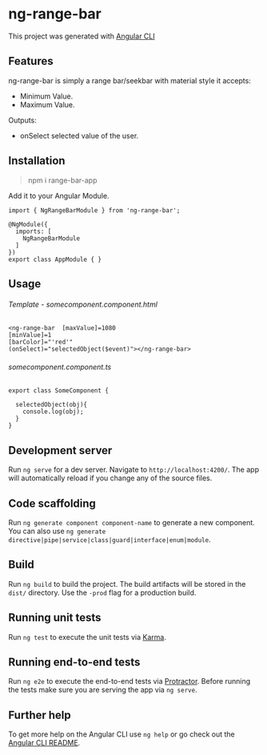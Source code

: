 # ng-range-bar

This project was generated with [Angular CLI](https://github.com/angular/angular-cli) 

## Features

ng-range-bar is simply a range bar/seekbar with material style it accepts:

- Minimum Value.
- Maximum Value.

Outputs:

- onSelect selected value of the user.


## Installation

> npm i range-bar-app

Add it to your Angular Module.

```
import { NgRangeBarModule } from 'ng-range-bar';

@NgModule({
  imports: [
    NgRangeBarModule
  ]
})
export class AppModule { }

```

## Usage

###### Template - somecomponent.component.html

```
<ng-range-bar  [maxValue]=1080
[minValue]=1
[barColor]="'red'"
(onSelect)="selectedObject($event)"></ng-range-bar>

```

###### somecomponent.component.ts

```
export class SomeComponent {

  selectedObject(obj){
    console.log(obj);
  }
}
```

## Development server

Run `ng serve` for a dev server. Navigate to `http://localhost:4200/`. The app will automatically reload if you change any of the source files.

## Code scaffolding

Run `ng generate component component-name` to generate a new component. You can also use `ng generate directive|pipe|service|class|guard|interface|enum|module`.

## Build

Run `ng build` to build the project. The build artifacts will be stored in the `dist/` directory. Use the `-prod` flag for a production build.

## Running unit tests

Run `ng test` to execute the unit tests via [Karma](https://karma-runner.github.io).

## Running end-to-end tests

Run `ng e2e` to execute the end-to-end tests via [Protractor](http://www.protractortest.org/).
Before running the tests make sure you are serving the app via `ng serve`.

## Further help

To get more help on the Angular CLI use `ng help` or go check out the [Angular CLI README](https://github.com/angular/angular-cli/blob/master/README.md).